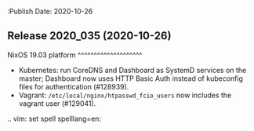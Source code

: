 :Publish Date: 2020-10-26

Release 2020_035 (2020-10-26)
-----------------------------

NixOS 19.03 platform
^^^^^^^^^^^^^^^^^^^^

* Kubernetes: run CoreDNS and Dashboard as SystemD services on the master;
  Dashboard now uses HTTP Basic Auth instead of kubeconfig files for authentication (#128939).
* Vagrant: ``/etc/local/nginx/htpasswd_fcio_users`` now includes the vagrant user (#129041).


.. vim: set spell spelllang=en:
